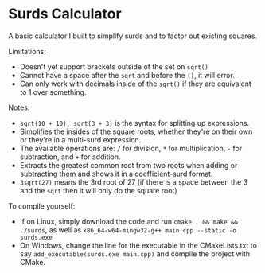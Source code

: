 # Surds Calculator

A basic calculator I built to simplify surds and to factor out existing squares.

Limitations:
- Doesn't yet support brackets outside of the set on `sqrt()`
- Cannot have a space after the `sqrt` and before the `()`, it will error.
- Can only work with decimals inside of the `sqrt()` if they are equivalent to 1 over something.

Notes:
- `sqrt(10 + 10), sqrt(3 + 3)` is the syntax for splitting up expressions.
- Simplifies the insides of the square roots, whether they're on their own or they're in a multi-surd expression.
- The available operations are: `/` for division, `*` for multiplication, `-` for subtraction, and `+` for addition.
- Extracts the greatest common root from two roots when adding or subtracting them and shows it in a coefficient-surd format.
- `3sqrt(27)` means the 3rd root of 27 (if there is a space between the 3 and the `sqrt` then it will only do the square root)

To compile yourself:
- If on Linux, simply download the code and run `cmake . && make && ./surds`, as well as `x86_64-w64-mingw32-g++ main.cpp --static -o surds.exe`
- On Windows, change the line for the executable in the CMakeLists.txt to say `add_executable(surds.exe main.cpp)` and compile the project with CMake.

